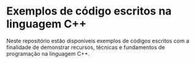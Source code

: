 # Exemplos de código escritos na linguagem C++

Neste repositório estão disponíveis exemplos de códigos escritos com a finalidade de demonstrar recursos, técnicas e fundamentos de programação na linguagem C++.

